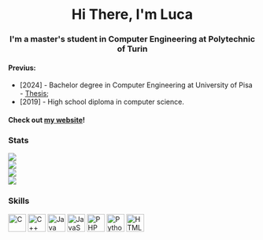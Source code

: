 <h1 align="center">Hi There, I'm Luca</h1>
<h3 align="center">I'm a master's student in Computer Engineering at Polytechnic of Turin</h3>

<h4 >Previus:</h4>

- [2024] - Bachelor degree in Computer Engineering at University of Pisa - [Thesis](https://github.com/lucaosti/bachelors-thesis);
- [2019] - High school diploma in computer science.

#### Check out [my website](https://lucaosti.github.io)!

### Stats

![](https://github-readme-stats.vercel.app/api?username=lucaosti&theme=blue-green&hide_border=true&include_all_commits=false&count_private=false)<br/>
![](https://github-readme-streak-stats.herokuapp.com/?user=lucaosti&theme=blue-green&hide_border=true)<br/>
![](https://github-readme-stats.vercel.app/api/top-langs/?username=lucaosti&theme=blue-green&hide_border=true&include_all_commits=false&count_private=false&layout=compact)<br/>
![](https://projecteuler.net/profile/lucaosti.png)

### Skills
<p align="left">
<a href="https://docs.microsoft.com/en-us/cpp/?view=msvc-170" target="_blank" rel="noreferrer"><img src="https://raw.githubusercontent.com/danielcranney/readme-generator/main/public/icons/skills/c-colored.svg" width="36" height="36" alt="C" /></a>
<a href="https://docs.microsoft.com/en-us/cpp/?view=msvc-170" target="_blank" rel="noreferrer"><img src="https://raw.githubusercontent.com/danielcranney/readme-generator/main/public/icons/skills/cplusplus-colored.svg" width="36" height="36" alt="C++" /></a>
<a href="https://www.oracle.com/java/" target="_blank" rel="noreferrer"><img src="https://raw.githubusercontent.com/danielcranney/readme-generator/main/public/icons/skills/java-colored.svg" width="36" height="36" alt="Java" /></a>
<a href="https://developer.mozilla.org/en-US/docs/Web/JavaScript" target="_blank" rel="noreferrer"><img src="https://raw.githubusercontent.com/danielcranney/readme-generator/main/public/icons/skills/javascript-colored.svg" width="36" height="36" alt="JavaScript" /></a>
<a href="https://www.php.net/" target="_blank" rel="noreferrer"><img src="https://raw.githubusercontent.com/danielcranney/readme-generator/main/public/icons/skills/php-colored.svg" width="36" height="36" alt="PHP" /></a>
<a href="https://www.python.org/" target="_blank" rel="noreferrer"><img src="https://raw.githubusercontent.com/danielcranney/readme-generator/main/public/icons/skills/python-colored.svg" width="36" height="36" alt="Python" /></a>
<a href="https://developer.mozilla.org/en-US/docs/Glossary/HTML5" target="_blank" rel="noreferrer"><img src="https://raw.githubusercontent.com/danielcranney/readme-generator/main/public/icons/skills/html5-colored.svg" width="36" height="36" alt="HTML5" /></a>
</p>
